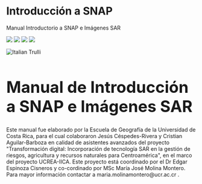 # Introducción a SNAP
Manual Introductorio a SNAP e Imágenes SAR

<img src="https://github.com/Emmanuel461/Master/Introducci-n-a-SNAP/Imágenes/ucrea.jpg"> <img src="https://github.com/Emmanuel461/Introducci-n-a-SNAP/Imágenes/eg.jpg"> <img src="https://github.com/Emmanuel461/Introducci-n-a-SNAP/Imágenes/ucr.jpg"> <img src="https://github.com/Emmanuel461/Introducci-n-a-SNAP/Imágenes/iica.png">   

<img src="https://github.com/Emmanuel461/Introducci-n-a-SNAP/blob/main/Im%C3%A1genes/eg.jpg" alt="Italian Trulli">

<h1 style="font-size:300%;">Manual de Introducción a SNAP e Imágenes SAR</h1> 

<p>Este manual fue elaborado por la Escuela de Geografía de la Universidad de Costa Rica, para el cual colaboraron Jesús Céspedes-Rivera y Cristian Aguilar-Barboza en calidad de asistentes avanzados del proyecto "Transformación digital: Incorporación de tecnología SAR en la gestión de riesgos, agricultura y recursos naturales para Centroamérica", en el marco del proyecto UCREA-IICA.
Este proyecto está coordinado por el Dr Edgar Espinoza Cisneros y co-cordinado por MSc María José Molina Montero. Para mayor información contactar a maria.molinamontero@ucr.ac.cr .</p>

   
